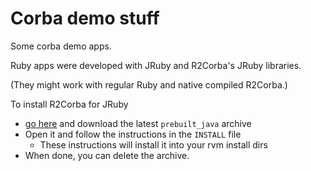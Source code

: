 Corba demo stuff
================

Some corba demo apps.


Ruby apps were developed with JRuby and R2Corba's JRuby libraries.

(They might work with regular Ruby and native compiled R2Corba.)

To install R2Corba for JRuby

* [go here](https://osportal.remedy.nl/projects/r2corba/files) and download the latest `prebuilt_java` archive
* Open it and follow the instructions in the `INSTALL` file
  * These instructions will install it into your rvm install dirs
* When done, you can delete the archive.

